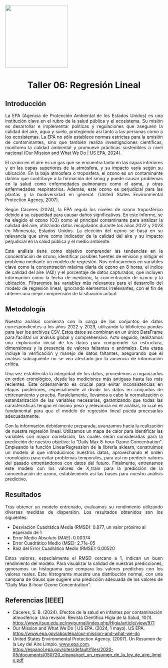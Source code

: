 <p align="left">
  <img src="https://github.com/user-attachments/assets/2cae9b13-d1de-4a5a-a827-643818c98091" width="200">
  <h1 align="center">Taller 06: Regresión Lineal</h1>
</p>

## Introducción
<p align="justify">La EPA (Agencia de Protección Ambiental de los Estados Unidos) es una institución clave en el rubro de la salud pública y el ecosistema. Su misión es desarrollar e implementar políticas y regulaciones que aseguren la calidad del aire, agua y suelo, protegiendo así tanto a las personas como a los ecosistemas. La EPA no sólo establece normas estrictas para la emisión de contaminantes, sino que también realiza investigaciones científicas, monitorea la calidad ambiental y promueve prácticas sostenibles a nivel nacional (Our Mission and What We Do | US EPA, 2024).</p>

<p align="justify">El ozono en el aire es un gas que se encuentra tanto en las capas inferiores y en las capas superiores de la atmósfera, y su impacto varía según su ubicación. En la baja atmósfera o troposfera, el ozono es un contaminante dañino que contribuye a la formación del smog y puede causar problemas en la salud como enfermedades pulmonares como el asma, y otras enfermedades respiratorios. Además, este ozono es perjudicial para las plantas y la biodiversidad en general. (United States Environmental Protection Agency, 2007).</p>

<p align="justify">Según Cáceres (2024), la EPA regula los niveles de ozono troposférico debido a su capacidad para causar daños significativos. En este informe, se ha elegido el ozono (O3) como el principal contaminante para analizar la calidad del aire, utilizando datos recopilados durante los años 2022 y 2023 en Minnesota, Estados Unidos. La elección del ozono se basa en su relevancia que sirve como indicador de la calidad del aire y su impacto perjudicial en la salud pública y el medio ambiente.</p>

<p align="justify">Este análisis tiene como objetivo comprender las tendencias en la concentración de ozono, identificar posibles fuentes de emisión y mitigar el problema mediante un modelo de regresión. Nos enfocaremos en variables clave como la concentración máxima diaria de ozono en 8 horas, el índice de calidad del aire (AQI) y el porcentaje de datos capturados, que incluyen información como la fecha de medición, la concentración de ozono y la ubicación. Filtraremos las variables más relevantes para el desarrollo del modelo de regresión lineal, ignorando elementos irrelevantes, con el fin de obtener una mejor comprensión de la situación actual.</p>

## Metodología
<p align="justify">Nuestro análisis comienza con la carga de los conjuntos de datos correspondientes a los años 2022 y 2023, utilizando la biblioteca pandas para leer los archivos CSV. Estos datos se combinan en un único DataFrame para facilitar un análisis global y comprehensivo. Acto seguido, realizamos una exploración inicial de los datos para comprender su estructura, dimensiones y la presencia de valores faltantes o anómalos. Esta etapa incluye la verificación y manejo de datos faltantes, asegurando que el análisis subsiguiente no se vea afectado por la ausencia de información crítica.</p>

<p align="justify">Una vez establecida la integridad de los datos, procedemos a organizarlos en orden cronológico, desde las mediciones más antiguas hasta las más recientes. Este ordenamiento es crucial para evitar inconsistencias en etapas posteriores, especialmente al dividir los datos en conjuntos de entrenamiento y prueba. Paralelamente, llevamos a cabo la normalización o estandarización de las variables necesarias, garantizando que todas las características tengan el mismo peso y relevancia en el análisis, lo cual es fundamental para que el modelo de regresión lineal pueda procesarlas adecuadamente.</p>

<p align="justify">Con la información debidamente preparada, avanzamos hacia la realización de nuestra regresión lineal. Utilizamos un mapa de calor para identificar las variables con mayor correlación, las cuales serán consideradas para la predicción de nuestro objetivo: la "Daily Max 8-hour Ozone Concentration". Empleando la función LinearRegression de la librería sklearn, construimos un modelo al que introducimos nuestros datos, aprovechando el orden cronológico para evitar problemas temporales, para así no predecir valores del pasado entrenándonos con datos del futuro. Finalmente, entrenamos este modelo con los valores de X_train para la predicción de la concentración de ozono, estableciendo así las bases para nuestro análisis predictivo.</p>

## Resultados
<p align="justify">Tras obtener un modelo entrenado, evaluamos su rendimiento utilizando diversas medidas de dispersión. Los resultados obtenidos son los siguientes:</p>

- Desviación Cuadrática Media (RMSD): 0.877, un valor próximo al esperado de 1
- Error Medio Absoluto (MAE): 0.00374
- Error Cuadrático Medio (MSE): 2.71e-05
- Raíz del Error Cuadrático Medio (RMSE): 0.00520

<p align="justify">Estos valores, especialmente el RMSD cercano a 1, indican un buen rendimiento del modelo. Para visualizar la calidad de nuestras predicciones, generamos un histograma que compara los valores predichos con los valores reales. Este histograma muestra una distribución normal, con una campana de Gauss que sugiere una predicción adecuada de los valores de "Daily Max 8-hour Ozone Concentration".</p>

## Referencias [IEEE]
- Cáceres, S. B. (2024). Efectos de la salud en infantes por contaminación atmosférica: Una revisión. Revista Científica Higía de la Salud, 10(1). https://www.itsup.edu.ec/myjournal/index.php/Higia/article/view/971
- Our Mission and What We Do | US EPA. (2024, 1 mayo). US EPA. https://www.epa.gov/aboutepa/our-mission-and-what-we-do
- United States Environmental Protection Agency. (2007). Un Resumen de la Ley del Aire Limpio. www.epa.com. https://espanol.epa.gov/sites/default/files/2020-05/documents/050720_cleanairact_un_resumen_de_la_ley_de_aire_limpio.pdf

